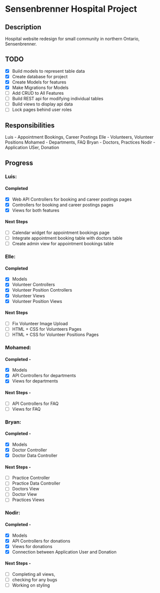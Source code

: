 # Sensenbrenner Hospital Project

## Description
Hospital website redesign for small community in northern Ontario, Sensenbrenner. 

## TODO
- [x] Build models to represent table data
- [x] Create database for project
- [x] Create Models for features
- [x] Make Migrations for Models
- [ ] Add CRUD to All Features
- [ ] Build REST api for modifying individual tables
- [ ] Build views to display api data
- [ ] Lock pages behind user roles

## Responsibilities
Luis - Appointment Bookings, Career Postings
Elle - Volunteers, Volunteer Positions
Mohamed - Departments, FAQ
Bryan - Doctors, Practices
Nodir - Application USer, Donation

## Progress
### Luis: 
#### Completed 
- [x] Web API Controllers for booking and career postings pages
- [x] Controllers for booking and career postings pages
- [x] Views for both features
#### Next Steps 
- [ ] Calendar widget for appointment bookings page
- [ ] Integrate appointment booking table with doctors table
- [ ] Create admin view for appointment bookings table

### Elle: 
#### Completed
- [x] Models
- [x] Volunteer Controllers
- [x] Volunteer Position Controllers
- [x] Volunteer Views
- [x] Volunteer Position Views
#### Next Steps 
- [ ] Fix Volunteer Image Upload
- [ ] HTML + CSS for Volunteers Pages
- [ ] HTML + CSS for Volunteer Positions Pages
### Mohamed: 
#### Completed -
- [x] Models
- [x] API Controllers for departments
- [x] Views for departments
#### Next Steps -
- [ ] API Controllers for FAQ
- [ ] Views for FAQ

### Bryan:
#### Completed -
- [x] Models
- [x] Doctor Controller
- [x] Doctor Data Controller
#### Next Steps -
- [ ] Practice Controller
- [ ] Practice Data Controller
- [ ] Doctors View
- [ ] Doctor View
- [ ] Practices Views
### Nodir: 
#### Completed -
- [x] Models
- [x] API Controllers for donations
- [x] Views for donations
- [x] Connection between Application User and Donation 
#### Next Steps -
- [ ] Completing all views, 
- [ ] checking for any bugs
- [ ] Working on styling
